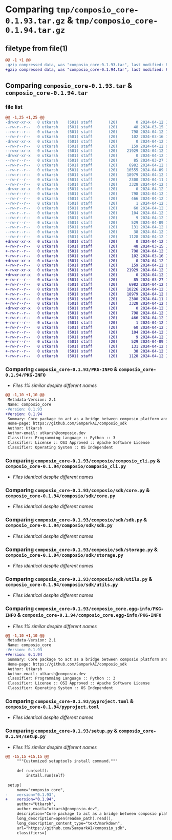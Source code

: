 # Comparing `tmp/composio_core-0.1.93.tar.gz` & `tmp/composio_core-0.1.94.tar.gz`

## filetype from file(1)

```diff
@@ -1 +1 @@
-gzip compressed data, was "composio_core-0.1.93.tar", last modified: Fri Apr 12 10:27:11 2024, max compression
+gzip compressed data, was "composio_core-0.1.94.tar", last modified: Fri Apr 12 13:10:24 2024, max compression
```

## Comparing `composio_core-0.1.93.tar` & `composio_core-0.1.94.tar`

### file list

```diff
@@ -1,25 +1,25 @@
-drwxr-xr-x   0 utkarsh    (501) staff       (20)        0 2024-04-12 10:27:11.024458 composio_core-0.1.93/
--rw-r--r--   0 utkarsh    (501) staff       (20)       48 2024-03-15 13:37:31.000000 composio_core-0.1.93/MANIFEST.in
--rw-r--r--   0 utkarsh    (501) staff       (20)      798 2024-04-12 10:27:11.024204 composio_core-0.1.93/PKG-INFO
--rw-r--r--   0 utkarsh    (501) staff       (20)      102 2024-03-16 10:06:01.000000 composio_core-0.1.93/README.md
-drwxr-xr-x   0 utkarsh    (501) staff       (20)        0 2024-04-12 10:27:11.022176 composio_core-0.1.93/composio/
--rw-r--r--   0 utkarsh    (501) staff       (20)      159 2024-04-12 09:34:06.000000 composio_core-0.1.93/composio/__init__.py
--rwxr-xr-x   0 utkarsh    (501) staff       (20)    21929 2024-04-12 10:26:25.000000 composio_core-0.1.93/composio/composio_cli.py
-drwxr-xr-x   0 utkarsh    (501) staff       (20)        0 2024-04-12 10:27:11.022969 composio_core-0.1.93/composio/sdk/
--rw-r--r--   0 utkarsh    (501) staff       (20)       85 2024-03-27 14:52:24.000000 composio_core-0.1.93/composio/sdk/__init__.py
--rw-r--r--   0 utkarsh    (501) staff       (20)     6982 2024-04-12 09:33:55.000000 composio_core-0.1.93/composio/sdk/core.py
--rw-r--r--   0 utkarsh    (501) staff       (20)    10555 2024-04-09 08:17:39.000000 composio_core-0.1.93/composio/sdk/enums.py
--rw-r--r--   0 utkarsh    (501) staff       (20)    18979 2024-04-12 09:53:33.000000 composio_core-0.1.93/composio/sdk/sdk.py
--rw-r--r--   0 utkarsh    (501) staff       (20)     2300 2024-04-11 09:58:04.000000 composio_core-0.1.93/composio/sdk/storage.py
--rw-r--r--   0 utkarsh    (501) staff       (20)     3328 2024-04-12 09:33:50.000000 composio_core-0.1.93/composio/sdk/utils.py
-drwxr-xr-x   0 utkarsh    (501) staff       (20)        0 2024-04-12 10:27:11.023995 composio_core-0.1.93/composio_core.egg-info/
--rw-r--r--   0 utkarsh    (501) staff       (20)      798 2024-04-12 10:27:11.000000 composio_core-0.1.93/composio_core.egg-info/PKG-INFO
--rw-r--r--   0 utkarsh    (501) staff       (20)      466 2024-04-12 10:27:11.000000 composio_core-0.1.93/composio_core.egg-info/SOURCES.txt
--rw-r--r--   0 utkarsh    (501) staff       (20)        1 2024-04-12 10:27:11.000000 composio_core-0.1.93/composio_core.egg-info/dependency_links.txt
--rw-r--r--   0 utkarsh    (501) staff       (20)       60 2024-04-12 10:27:11.000000 composio_core-0.1.93/composio_core.egg-info/entry_points.txt
--rw-r--r--   0 utkarsh    (501) staff       (20)      104 2024-04-12 10:27:11.000000 composio_core-0.1.93/composio_core.egg-info/requires.txt
--rw-r--r--   0 utkarsh    (501) staff       (20)        9 2024-04-12 10:27:11.000000 composio_core-0.1.93/composio_core.egg-info/top_level.txt
--rw-r--r--   0 utkarsh    (501) staff       (20)      529 2024-04-09 10:58:09.000000 composio_core-0.1.93/pyproject.toml
--rw-r--r--   0 utkarsh    (501) staff       (20)      131 2024-04-12 09:01:50.000000 composio_core-0.1.93/requirements.txt
--rw-r--r--   0 utkarsh    (501) staff       (20)       38 2024-04-12 10:27:11.024515 composio_core-0.1.93/setup.cfg
--rw-r--r--   0 utkarsh    (501) staff       (20)     1128 2024-04-12 10:27:04.000000 composio_core-0.1.93/setup.py
+drwxr-xr-x   0 utkarsh    (501) staff       (20)        0 2024-04-12 13:10:24.538917 composio_core-0.1.94/
+-rw-r--r--   0 utkarsh    (501) staff       (20)       48 2024-03-15 13:37:31.000000 composio_core-0.1.94/MANIFEST.in
+-rw-r--r--   0 utkarsh    (501) staff       (20)      798 2024-04-12 13:10:24.538689 composio_core-0.1.94/PKG-INFO
+-rw-r--r--   0 utkarsh    (501) staff       (20)      102 2024-03-16 10:06:01.000000 composio_core-0.1.94/README.md
+drwxr-xr-x   0 utkarsh    (501) staff       (20)        0 2024-04-12 13:10:24.536001 composio_core-0.1.94/composio/
+-rw-r--r--   0 utkarsh    (501) staff       (20)      159 2024-04-12 09:34:06.000000 composio_core-0.1.94/composio/__init__.py
+-rwxr-xr-x   0 utkarsh    (501) staff       (20)    21929 2024-04-12 10:26:25.000000 composio_core-0.1.94/composio/composio_cli.py
+drwxr-xr-x   0 utkarsh    (501) staff       (20)        0 2024-04-12 13:10:24.537402 composio_core-0.1.94/composio/sdk/
+-rw-r--r--   0 utkarsh    (501) staff       (20)       85 2024-03-27 14:52:24.000000 composio_core-0.1.94/composio/sdk/__init__.py
+-rw-r--r--   0 utkarsh    (501) staff       (20)     6982 2024-04-12 09:33:55.000000 composio_core-0.1.94/composio/sdk/core.py
+-rw-r--r--   0 utkarsh    (501) staff       (20)    10226 2024-04-12 13:08:03.000000 composio_core-0.1.94/composio/sdk/enums.py
+-rw-r--r--   0 utkarsh    (501) staff       (20)    18979 2024-04-12 09:53:33.000000 composio_core-0.1.94/composio/sdk/sdk.py
+-rw-r--r--   0 utkarsh    (501) staff       (20)     2300 2024-04-11 09:58:04.000000 composio_core-0.1.94/composio/sdk/storage.py
+-rw-r--r--   0 utkarsh    (501) staff       (20)     3328 2024-04-12 09:33:50.000000 composio_core-0.1.94/composio/sdk/utils.py
+drwxr-xr-x   0 utkarsh    (501) staff       (20)        0 2024-04-12 13:10:24.538438 composio_core-0.1.94/composio_core.egg-info/
+-rw-r--r--   0 utkarsh    (501) staff       (20)      798 2024-04-12 13:10:24.000000 composio_core-0.1.94/composio_core.egg-info/PKG-INFO
+-rw-r--r--   0 utkarsh    (501) staff       (20)      466 2024-04-12 13:10:24.000000 composio_core-0.1.94/composio_core.egg-info/SOURCES.txt
+-rw-r--r--   0 utkarsh    (501) staff       (20)        1 2024-04-12 13:10:24.000000 composio_core-0.1.94/composio_core.egg-info/dependency_links.txt
+-rw-r--r--   0 utkarsh    (501) staff       (20)       60 2024-04-12 13:10:24.000000 composio_core-0.1.94/composio_core.egg-info/entry_points.txt
+-rw-r--r--   0 utkarsh    (501) staff       (20)      104 2024-04-12 13:10:24.000000 composio_core-0.1.94/composio_core.egg-info/requires.txt
+-rw-r--r--   0 utkarsh    (501) staff       (20)        9 2024-04-12 13:10:24.000000 composio_core-0.1.94/composio_core.egg-info/top_level.txt
+-rw-r--r--   0 utkarsh    (501) staff       (20)      529 2024-04-09 10:58:09.000000 composio_core-0.1.94/pyproject.toml
+-rw-r--r--   0 utkarsh    (501) staff       (20)      131 2024-04-12 09:01:50.000000 composio_core-0.1.94/requirements.txt
+-rw-r--r--   0 utkarsh    (501) staff       (20)       38 2024-04-12 13:10:24.538969 composio_core-0.1.94/setup.cfg
+-rw-r--r--   0 utkarsh    (501) staff       (20)     1128 2024-04-12 13:10:03.000000 composio_core-0.1.94/setup.py
```

### Comparing `composio_core-0.1.93/PKG-INFO` & `composio_core-0.1.94/PKG-INFO`

 * *Files 1% similar despite different names*

```diff
@@ -1,10 +1,10 @@
 Metadata-Version: 2.1
 Name: composio_core
-Version: 0.1.93
+Version: 0.1.94
 Summary: Core package to act as a bridge between composio platform and other services.
 Home-page: https://github.com/SamparkAI/composio_sdk
 Author: Utkarsh
 Author-email: utkarsh@composio.dev
 Classifier: Programming Language :: Python :: 3
 Classifier: License :: OSI Approved :: Apache Software License
 Classifier: Operating System :: OS Independent
```

### Comparing `composio_core-0.1.93/composio/composio_cli.py` & `composio_core-0.1.94/composio/composio_cli.py`

 * *Files identical despite different names*

### Comparing `composio_core-0.1.93/composio/sdk/core.py` & `composio_core-0.1.94/composio/sdk/core.py`

 * *Files identical despite different names*

### Comparing `composio_core-0.1.93/composio/sdk/sdk.py` & `composio_core-0.1.94/composio/sdk/sdk.py`

 * *Files identical despite different names*

### Comparing `composio_core-0.1.93/composio/sdk/storage.py` & `composio_core-0.1.94/composio/sdk/storage.py`

 * *Files identical despite different names*

### Comparing `composio_core-0.1.93/composio/sdk/utils.py` & `composio_core-0.1.94/composio/sdk/utils.py`

 * *Files identical despite different names*

### Comparing `composio_core-0.1.93/composio_core.egg-info/PKG-INFO` & `composio_core-0.1.94/composio_core.egg-info/PKG-INFO`

 * *Files 1% similar despite different names*

```diff
@@ -1,10 +1,10 @@
 Metadata-Version: 2.1
 Name: composio_core
-Version: 0.1.93
+Version: 0.1.94
 Summary: Core package to act as a bridge between composio platform and other services.
 Home-page: https://github.com/SamparkAI/composio_sdk
 Author: Utkarsh
 Author-email: utkarsh@composio.dev
 Classifier: Programming Language :: Python :: 3
 Classifier: License :: OSI Approved :: Apache Software License
 Classifier: Operating System :: OS Independent
```

### Comparing `composio_core-0.1.93/pyproject.toml` & `composio_core-0.1.94/pyproject.toml`

 * *Files identical despite different names*

### Comparing `composio_core-0.1.93/setup.py` & `composio_core-0.1.94/setup.py`

 * *Files 1% similar despite different names*

```diff
@@ -15,15 +15,15 @@
     """Customized setuptools install command."""
 
     def run(self):
         install.run(self)
 
 setup(
     name="composio_core",
-    version="0.1.93",
+    version="0.1.94",
     author="Utkarsh",
     author_email="utkarsh@composio.dev",
     description="Core package to act as a bridge between composio platform and other services.",
     long_description=open(readme_path).read(),
     long_description_content_type="text/markdown",
     url="https://github.com/SamparkAI/composio_sdk",
     classifiers=[
```


